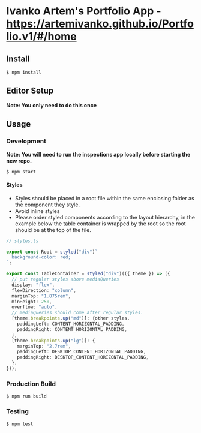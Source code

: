 # Ivanko Artem's Portfolio App - https://artemivanko.github.io/Portfolio.v1/#/home

## Install

```
$ npm install
```

## Editor Setup

**Note: You only need to do this once**

## Usage

### Development

**Note: You will need to run the inspections app locally before starting the new repo.**

```
$ npm start
```

#### Styles

- Styles should be placed in a root file within the same enclosing folder as the component they style.
- Avoid inline styles
- Please order styled components according to the layout hierarchy, in the example below the table container is wrapped by the root so the root should be at the top of the file.

```ts
// styles.ts

export const Root = styled("div")`
  background-color: red;
`;

export const TableContainer = styled("div")(({ theme }) => ({
  // put regular styles above mediaQueries
  display: "flex",
  flexDirection: "column",
  marginTop: "1.875rem",
  minHeight: 250,
  overflow: "auto",
  // mediaQueries should come after regular styles.
  [theme.breakpoints.up("md")]: {other styles.
    paddingLeft: CONTENT_HORIZONTAL_PADDING,
    paddingRight: CONTENT_HORIZONTAL_PADDING,
  },
  [theme.breakpoints.up("lg")]: {
    marginTop: "2.7rem",
    paddingLeft: DESKTOP_CONTENT_HORIZONTAL_PADDING,
    paddingRight: DESKTOP_CONTENT_HORIZONTAL_PADDING,
  },
}));
```

### Production Build

```
$ npm run build
```

### Testing

```
$ npm test
```
